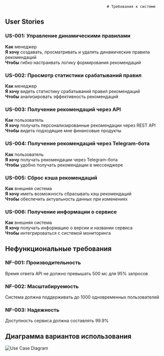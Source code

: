                                                   # Требования к системе

## User Stories

### US-001: Управление динамическими правилами
**Как** менеджер  
**Я хочу** создавать, просматривать и удалять динамические правила рекомендаций  
**Чтобы** гибко настраивать логику формирования рекомендаций

### US-002: Просмотр статистики срабатываний правил
**Как** менеджер  
**Я хочу** видеть статистику срабатываний правил рекомендаций  
**Чтобы** анализировать эффективность рекомендаций

### US-003: Получение рекомендаций через API
**Как** пользователь  
**Я хочу** получать персонализированные рекомендации через REST API  
**Чтобы** видеть подходящие мне финансовые продукты

### US-004: Получение рекомендаций через Telegram-бота
**Как** пользователь  
**Я хочу** получать рекомендации через Telegram-бота  
**Чтобы** удобно получать рекомендации в мессенджере

### US-005: Сброс кэша рекомендаций
**Как** внешняя система  
**Я хочу** иметь возможность сбрасывать кэш рекомендаций  
**Чтобы** обеспечить актуальность данных при изменениях

### US-006: Получение информации о сервисе
**Как** внешняя система  
**Я хочу** получать информацию о версии и названии сервиса  
**Чтобы** интегрироваться с системой мониторинга

## Нефункциональные требования

### NF-001: Производительность
Время ответа API не должно превышать 500 мс для 95% запросов

### NF-002: Масштабируемость
Система должна поддерживать до 1000 одновременных пользователей

### NF-003: Надежность
Доступность сервиса должна составлять 99.9%

## Диаграмма вариантов использования

![Use Case Diagram](diagrams/use-case-diagram.png)